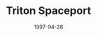 ---
mission_id: triton
slug: "triton-spaceport"
editorsChoice:
title: "Triton Spaceport"
authors: 
    - "Joseph \"Roh\" Freistuhler"
date: 1997-04-26
filename: 
description: "A renegade admiral is massing a fleet in the far reaches of the Galorndon Cluster. Intelligence has discovered he is hiring freighters to haul supplies to his fleet. One of these freighters,the Neosho, is currently docked at Triton Starport, high above the planet Yelsain. Your objective is to locate the Neosho and place a tracking device in its engine room so that the location of the fleet can be known."
cover: "triton.png"
levelReplaced:	SECBASE
difficulty: no
bm:	no
fme: no
wax: yes
three_do: no
voc: no
gmd: no
vue: no
lfd: no
base: "New level from scratch" 
editors: "WDFUSE 2.42"

---